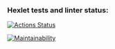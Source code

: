 ### Hexlet tests and linter status:
[![Actions Status](https://github.com/Perceptor89/python-project-lvl1/workflows/hexlet-check/badge.svg)](https://github.com/Perceptor89/python-project-lvl1/actions)

[![Maintainability](https://api.codeclimate.com/v1/badges/d9e0fd42366fbe849c92/maintainability)](https://codeclimate.com/github/Perceptor89/python-project-lvl1/maintainability)